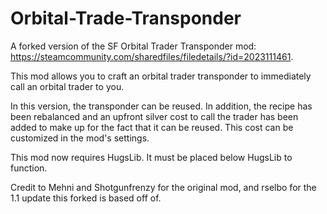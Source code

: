 # Orbital-Trade-Transponder
A forked version of the SF Orbital Trader Transponder mod: https://steamcommunity.com/sharedfiles/filedetails/?id=2023111461.

This mod allows you to craft an orbital trader transponder to immediately call an orbital trader to you.
    
In this version, the transponder can be reused. In addition, the recipe has been rebalanced and an upfront silver cost to call the trader has been added to make up for the fact that it can be reused. This cost can be customized in the mod's settings.

This mod now requires HugsLib. It must be placed below HugsLib to function.

Credit to Mehni and Shotgunfrenzy for the original mod, and rselbo for the 1.1 update this forked is based off of.